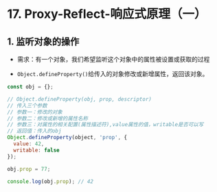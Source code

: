 # 17. Proxy-Reflect-响应式原理（一）

## 1. 监听对象的操作

+ 需求：有一个对象，我们希望监听这个对象中的属性被设置或获取的过程



+ `Object.defineProperty()`给传入的对象修改或新增属性，返回该对象。

```js
const obj = {};

// Object.defineProperty(obj, prop, descriptor)
// 传入三个参数
// 参数一：修改的对象
// 参数二：修改或新增的属性名称
// 参数三：对属性的相关配置(属性描述符),value属性的值，writable是否可以写
// 返回值：传入的obj
Object.defineProperty(object, 'prop', {
  value: 42,
  writable: false
});

obj.prop = 77;

console.log(obj.prop); // 42

```











